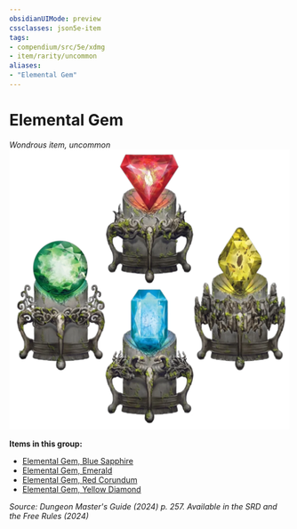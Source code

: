 ```yaml
---
obsidianUIMode: preview
cssclasses: json5e-item
tags:
- compendium/src/5e/xdmg
- item/rarity/uncommon
aliases: 
- "Elemental Gem"
---
```

# Elemental Gem
*Wondrous item, uncommon*  
![](/3-Mechanics/CLI/items/img/elemental-gem.webp#right)


**Items in this group:**

- [Elemental Gem, Blue Sapphire](/3-Mechanics/CLI/items/elemental-gem-blue-sapphire-xdmg.md)
- [Elemental Gem, Emerald](/3-Mechanics/CLI/items/elemental-gem-emerald-xdmg.md)
- [Elemental Gem, Red Corundum](/3-Mechanics/CLI/items/elemental-gem-red-corundum-xdmg.md)
- [Elemental Gem, Yellow Diamond](/3-Mechanics/CLI/items/elemental-gem-yellow-diamond-xdmg.md)

*Source: Dungeon Master's Guide (2024) p. 257. Available in the <span title='Systems Reference Document (5.2)'>SRD</span> and the Free Rules (2024)*